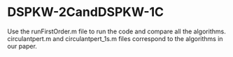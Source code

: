 # DSPKW-2CandDSPKW-1C
Use the runFirstOrder.m file to run the code and compare all the algorithms.
circulantpert.m and circulantpert_1s.m files correspond to the algorithms in our paper.

